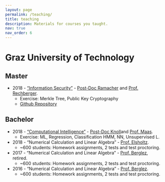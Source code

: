 ```yaml
---
layout: page
permalink: /teaching/
title: teaching
description: Materials for courses you taught.
nav: true
nav_order: 6
---
```


<!-- For now, this page is assumed to be a static description of your courses. You can convert it to a collection similar to `_projects/` so that you can have a dedicated page for each course.
Organize your courses by years, topics, or universities, however you like! -->

# Graz University of Technology

## Master

- 2018 - [“Information Security”](https://www.iaik.tugraz.at/person/christian-rechberger) - [Post-Doc Ramacher](https://ramacher.at/) and [Prof. Rechberger](https://www.iaik.tugraz.at/person/christian-rechberger/).
  - Exercise: Merkle Tree, Public Key Cryptography
  - [Github Repository](https://github.com/Crytpo/bitcoins)

## Bachelor

- 2018 - [“Computational Intelligence”](https://www.spsc.tugraz.at/courses/computational-intelligence.html) - [Post-Doc Knoll](https://www.spsc.tugraz.at/people/christian-knoll.html)and [Prof. Maas](https://igi-web.tugraz.at/people/maass/).
  - Exercise: ML, Regression, Classification HMM, NN, Unsupervised L.
- 2018 - “Numerical Calculation and Linear Algebra” - [Prof. Elsholtz](https://www.math.tugraz.at/~elsholtz/).
  - ~600 students: Homework assignments, 2 tests and test proctoring.
- 2017 - “Numerical Calculation and Linear Algebra” - [Prof. Berglez](https://www.finanz.math.tugraz.at/~berglez/), retired.
  - ~600 students: Homework assignments, 2 tests and test proctoring.
- 2016 - “Numerical Calculation and Linear Algebra” - [Prof. Berglez](https://www.finanz.math.tugraz.at/~berglez/).
  - ~600 students: Homework assignments, 2 tests and test proctoring.
